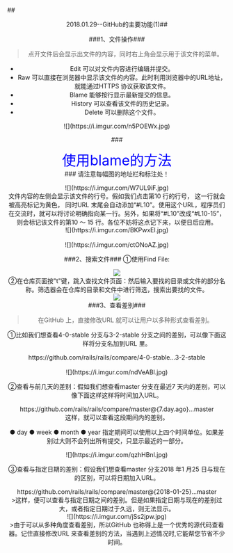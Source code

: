 ##<center/>2018.01.29--GitHub的主要功能(1)##

###1、文件操作###
>点开文件后会显示出文件的内容，同时右上角会显示用于该文件的菜单。
>
- Edit 可以对文件内容进行编辑并提交。
- Raw 可以直接在浏览器中显示该文件的内容。此时利用浏览器中的URL地址，就能通过HTTPS 协议获取该文件。
- Blame 能够按行显示最新提交的信息。
- History 可以查看该文件的历史记录。
- Delete 可以删除这个文件。
<center>![](https://i.imgur.com/n5POEWx.jpg)</center>

###<center/><font size="6" color="Blue">使用blame的方法</font><center/>###
请注意每幅图的地址栏和标注处！
<center>![](https://i.imgur.com/W7UL9iF.jpg)</center>
文件内容的左侧会显示该文件的行号。假如我们点击第10 行的行号， 这一行就会被高亮标记为黄色， 同时URL 末尾会自动添加“#L10”。使用这个URL，程序员们在交流时，就可以将讨论明确指向某一行。另外，如果将“#L10”改成“#L10-15”，则会标记该文件的第10 ～ 15 行。各位不妨将这点记下来，以便日后应用。
<center>![](https://i.imgur.com/BKPwxEl.jpg)<br/><br/>![](https://i.imgur.com/ctONoAZ.jpg)</center>

###2、搜索文件###
①使用Find File:<center>![](https://i.imgur.com/eaUTjJ1.jpg)</center>
②在仓库页面按"t"键，跳入查找文件页面：然后输入要找的目录或文件的部分名称。筛选器会在仓库的目录和文件中进行筛选，搜索出要找的文件。<center>![](https://i.imgur.com/QZmxcWR.jpg)</center>
###3、查看差别###
>在GitHub 上，直接修改URL 就可以让用户以多种形式查看差别。

①比如我们想查看4-0-stable 分支与3-2-stable 分支之间的差别，可以像下面这样将分支名加到URL 里。
<center>https://github.com/rails/rails/compare/4-0-stable...3-2-stable</center><br/>

<center>![](https://i.imgur.com/ndVeABl.jpg)</center>

②查看与前几天的差别：假如我们想查看master 分支在最近7 天内的差别，可以像下面这样这样将时间加入URL。
<center>https://github.com/rails/rails/compare/master@{7.day.ago}...master</center>
这样，就可以查看这段期间内的差别。

● day
● week
● month
● year
指定期间可以使用以上四个时间单位。如果差别过大则不会列出所有提交，只显示最近的一部分。
<center>![](https://i.imgur.com/qzhHBnl.jpg)</center>


③查看与指定日期的差别：假设我们想查看master 分支2018 年1 月25 日与现在的区别，可以将日期加入URL。
<center>https://github.com/rails/rails/compare/master@{2018-01-25}...master</center>
>这样，便可以查看与指定日期之间的差别。但是如果指定日期与现在的差别过大，或者指定日期过于久远，则无法显示。

<center>![](https://i.imgur.com/jSs2jpw.jpg)</center>
>由于可以从多种角度查看差别，所以GitHub 也称得上是一个优秀的源代码查看器。记住直接修改URL 来查看差别的方法，当遇到上述情况时,它能帮您节省不少时间。





